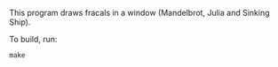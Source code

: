 This program draws fracals in a window (Mandelbrot, Julia and Sinking Ship).

To build, run:

	make
